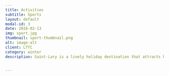 ```yaml
---
title: Activities
subtitle: Sports
layout: default
modal-id: 3
date: 2016-02-13
img: sport.jpg
thumbnail: sport-thumbnail.png
alt: image-alt
client: LTTC
category: winter
description: Saint-Lary is a lively holiday destination that attracts hikers, spa-goers, skiers, white water sports enthusiasts, mountain-bikers and bicycle tourists throughout the year.


---
```

